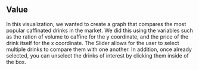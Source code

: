 ## Value

In this visualization, we wanted to create a graph that compares the most popular caffinated drinks in the market. We did this using the variables such as the ration of volume to caffine for the y coordinate, and the price of the drink itself for the x coordinate. The Slider allows for the user to select multiple drinks to compare them with one another. In addition, once already selected, you can unselect the drinks of interest by clicking them inside of the box.
